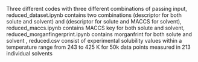 Three different codes with three different combinations of passing input, 
reduced_dataset.ipynb contains two combinations (descriptor for both solute and solvent) and (descriptor for solute and MACCS for solvent),
reduced_maccs.ipynb contains MACCS key for both solute and solvent,
reduced_morganfingerprint.ipynb contains morganfrint for both solute and solvent ,
reduced.csv consist of experimental solubility values within a temperature range from 243 to 425 K for 50k data points measured in 213 individual solvents 
